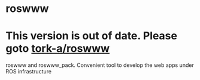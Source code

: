 roswww
======

# This version is out of date. Please goto [tork-a/roswww](https://github.com/tork-a/roswww)


roswww and roswww_pack. Convenient tool to develop the web apps under ROS infrastructure
